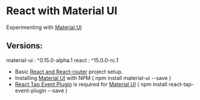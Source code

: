 React with Material UI
==============================
Experimenting with [Material UI][2]

Versions:
--------------
material-ui : ^0.15.0-alpha.1
react : ^15.0.0-rc.1

 - Basic [React and React-router][1] project setup.
 - Installing [Material UI][3] with NPM ( npm install material-ui --save )
 - [React Tap Event Plugin][4] is required for [Material UI][3] ( npm install react-tap-event-plugin --save )










[1]: https://github.com/saumya/ReactRouter-102
[2]: http://www.material-ui.com/
[3]: https://www.npmjs.com/package/material-ui
[4]: https://www.npmjs.com/package/react-tap-event-plugin
